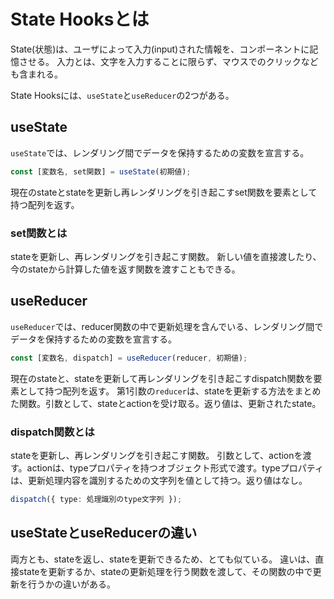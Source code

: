 # State Hooksとは
State(状態)は、ユーザによって入力(input)された情報を、コンポーネントに記憶させる。
入力とは、文字を入力することに限らず、マウスでのクリックなども含まれる。

State Hooksには、``useState``と``useReducer``の2つがある。

## useState
``useState``では、レンダリング間でデータを保持するための変数を宣言する。
```typescript
const [変数名, set関数] = useState(初期値);
```
現在のstateとstateを更新し再レンダリングを引き起こすset関数を要素として持つ配列を返す。

### set関数とは
stateを更新し、再レンダリングを引き起こす関数。
新しい値を直接渡したり、今のstateから計算した値を返す関数を渡すこともできる。

## useReducer
``useReducer``では、reducer関数の中で更新処理を含んでいる、レンダリング間でデータを保持するための変数を宣言する。
```typescript
const [変数名, dispatch] = useReducer(reducer, 初期値);
```
現在のstateと、stateを更新して再レンダリングを引き起こすdispatch関数を要素として持つ配列を返す。
第1引数の``reducer``は、stateを更新する方法をまとめた関数。引数として、stateとactionを受け取る。返り値は、更新されたstate。

### dispatch関数とは
stateを更新し、再レンダリングを引き起こす関数。
引数として、actionを渡す。actionは、typeプロパティを持つオブジェクト形式で渡す。typeプロパティは、更新処理内容を識別するための文字列を値として持つ。返り値はなし。
```typescript
dispatch({ type: 処理識別のtype文字列 });
```

## useStateとuseReducerの違い
両方とも、stateを返し、stateを更新できるため、とても似ている。
違いは、直接stateを更新するか、stateの更新処理を行う関数を渡して、その関数の中で更新を行うかの違いがある。